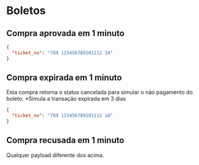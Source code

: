 # Boletos

## Compra aprovada em 1 minuto

```json
{
  "ticket_no": "789 123456789101112 34"
}
```

## Compra expirada em 1 minuto

Esta compra retorna o status cancelada para simular o não pagamento do boleto.
*Simula a transação expirada em 3 dias

```json
{
  "ticket_no": "789 123456789101112 10"
}
```

## Compra recusada em 1 minuto

Qualquer payload diferente dos acima.